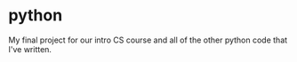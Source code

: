 python
======

My final project for our intro CS course and all of the other python code that I've written.
